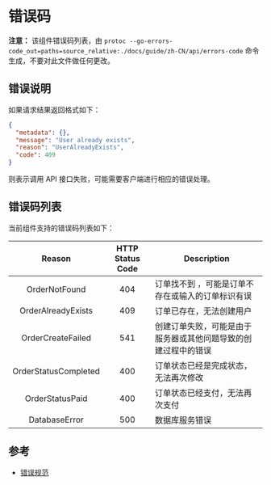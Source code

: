# 错误码

**注意：** 该组件错误码列表，由 `protoc --go-errors-code_out=paths=source_relative:./docs/guide/zh-CN/api/errors-code` 命令生成，不要对此文件做任何更改。

## 错误说明

如果请求结果返回格式如下：
```json
{
  "metadata": {},
  "message": "User already exists",
  "reason": "UserAlreadyExists",
  "code": 409
}
```

则表示调用 API 接口失败，可能需要客户端进行相应的错误处理。

## 错误码列表

当前组件支持的错误码列表如下：

| Reason | HTTP Status Code | Description |
| :----: | :--------------: | ----------- |
| OrderNotFound | 404 |  订单找不到 ，可能是订单不存在或输入的订单标识有误 |
| OrderAlreadyExists | 409 |  订单已存在，无法创建用户 |
| OrderCreateFailed | 541 |  创建订单失败，可能是由于服务器或其他问题导致的创建过程中的错误 |
| OrderStatusCompleted | 400 |  订单状态已经是完成状态，无法再次修改 |
| OrderStatusPaid | 400 |  订单状态已经支付，无法再次支付 |
| DatabaseError | 500 |  数据库服务错误 |

## 参考

- [错误规范](https://github.com/costa92/micros-service/blob/master/docs/devel/zh-CN/conversions/errors.md)

